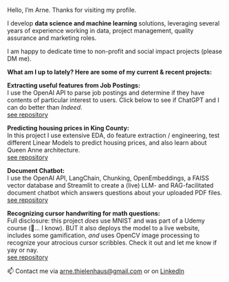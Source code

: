 Hello, I’m Arne. Thanks for visiting my profile.

I develop __data science and machine learning__ solutions, leveraging several years of experience working in data, project management, quality assurance and marketing roles.

I am happy to dedicate time to non-profit and social impact projects (please DM me). 

__What am I up to lately? Here are some of my current & recent projects:__  

__Extracting useful features from Job Postings:__  
I use the OpenAI API to parse job postings and determine if they have contents of particular interest to users. Click below to see if ChatGPT and I can do better than _Indeed_.  
[see repository](https://github.com/athielenhaus/ChatGPT-assisted-parsing-of-job-postings)

__Predicting housing prices in King County:__  
In this project I use extensive EDA, do feature extraction / engineering, test different Linear Models to predict housing prices, and also learn about Queen Anne architecture.  
[see repository](https://github.com/athielenhaus/Housing-Price-Prediction/tree/main)

__Document Chatbot:__   
I use the OpenAI API, LangChain, Chunking, OpenEmbeddings, a FAISS vector database and Streamlit to create a (live) LLM- and RAG-facilitated document chatbot which answers questions about your uploaded PDF files.  
[see repository](https://github.com/athielenhaus/LLM-facilitated-AI-assistant-for-Document-Analysis)

__Recognizing cursor handwriting for math questions:__  
Full disclosure: this project _does_ use MNIST and was part of a Udemy course (:vomiting_face:... I know). BUT it also deploys the model to a live website, includes some gamification, _and_ uses OpenCV image processing to recognize your atrocious cursor scribbles. Check it out and let me know if yay or nay.  
[see repository](https://github.com/athielenhaus/Handwriting-Recognition-with-Tensorflow-and-OpenCV)


📫 Contact me via arne.thielenhaus@gmail.com or on [LinkedIn](https://www.linkedin.com/in/arne-thielenhaus/)
